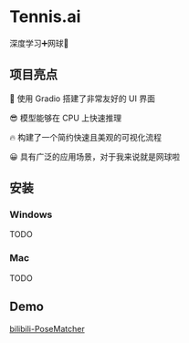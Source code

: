# Tennis.ai

深度学习➕网球🎾

## 项目亮点

🥳 使用 Gradio 搭建了非常友好的 UI 界面

😎 模型能够在 CPU 上快速推理

🔥 构建了一个简约快速且美观的可视化流程

😀 具有广泛的应用场景，对于我来说就是网球啦

## 安装

### Windows

TODO

### Mac

TODO

## Demo

[bilibili-PoseMatcher](https://www.bilibili.com/video/BV1Ds4y1X7go)